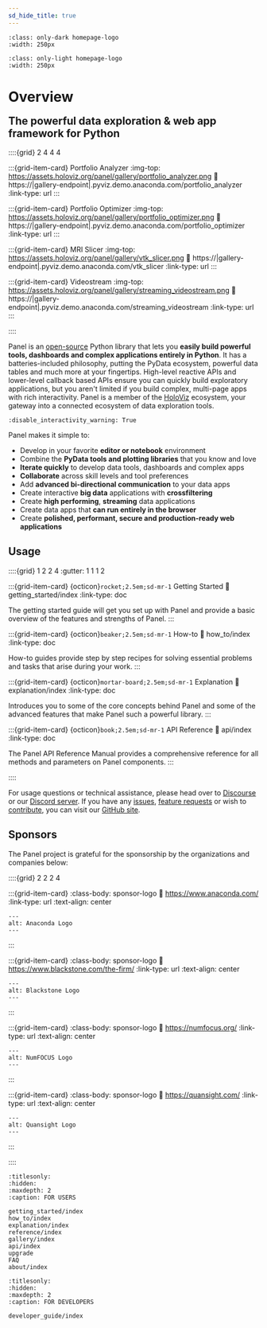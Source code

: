 ```yaml
---
sd_hide_title: true
---
```


```{image} _static/logo_horizontal_dark_theme.png
:class: only-dark homepage-logo
:width: 250px
```

```{image} _static/logo_horizontal_light_theme.png
:class: only-light homepage-logo
:width: 250px
```

# Overview

<h2 style="margin-top: 0.3em;">The powerful data exploration & web app framework for Python</h2>

::::{grid} 2 4 4 4

:::{grid-item-card} Portfolio Analyzer
:img-top: https://assets.holoviz.org/panel/gallery/portfolio_analyzer.png
:link: https://|gallery-endpoint|.pyviz.demo.anaconda.com/portfolio_analyzer
:link-type: url
:::

:::{grid-item-card} Portfolio Optimizer
:img-top: https://assets.holoviz.org/panel/gallery/portfolio_optimizer.png
:link: https://|gallery-endpoint|.pyviz.demo.anaconda.com/portfolio_optimizer
:link-type: url
:::

:::{grid-item-card} MRI Slicer
:img-top: https://assets.holoviz.org/panel/gallery/vtk_slicer.png
:link: https://|gallery-endpoint|.pyviz.demo.anaconda.com/vtk_slicer
:link-type: url
:::

:::{grid-item-card} Videostream
:img-top: https://assets.holoviz.org/panel/gallery/streaming_videostream.png
:link: https://|gallery-endpoint|.pyviz.demo.anaconda.com/streaming_videostream
:link-type: url
:::

::::

Panel is an [open-source](https://github.com/holoviz/panel/blob/main/LICENSE.txt) Python library that lets you **easily build powerful tools, dashboards and complex applications entirely in Python**. It has a batteries-included philosophy, putting the PyData ecosystem, powerful data tables and much more at your fingertips. High-level reactive APIs and lower-level callback based APIs ensure you can quickly build exploratory applications, but you aren't limited if you build complex, multi-page apps with rich interactivity. Panel is a member of the [HoloViz](https://holoviz.org/) ecosystem, your gateway into a connected ecosystem of data exploration tools.

```{notebook} panel ../examples/homepage.ipynb
:disable_interactivity_warning: True
````

Panel makes it simple to:

- Develop in your favorite **editor or notebook** environment
- Combine the **PyData tools and plotting libraries** that you know and love
- **Iterate quickly** to develop data tools, dashboards and complex apps
- **Collaborate** across skill levels and tool preferences
- Add **advanced bi-directional communication** to your data apps
- Create interactive **big data** applications with **crossfiltering**
- Create **high performing**, **streaming** data applications
- Create data apps that **can run entirely in the browser**
- Create **polished, performant, secure and production-ready web applications**

## Usage

::::{grid} 1 2 2 4
:gutter: 1 1 1 2

:::{grid-item-card} {octicon}`rocket;2.5em;sd-mr-1` Getting Started
:link: getting_started/index
:link-type: doc

The getting started guide will get you set up with Panel and provide a basic overview of the features and strengths of Panel.
:::

:::{grid-item-card} {octicon}`beaker;2.5em;sd-mr-1` How-to
:link: how_to/index
:link-type: doc

How-to guides provide step by step recipes for solving essential problems and tasks that arise during your work.
:::

:::{grid-item-card} {octicon}`mortar-board;2.5em;sd-mr-1` Explanation
:link: explanation/index
:link-type: doc

Introduces you to some of the core concepts behind Panel and some of the advanced features that make Panel such a powerful library.
:::

:::{grid-item-card} {octicon}`book;2.5em;sd-mr-1` API Reference
:link: api/index
:link-type: doc

The Panel API Reference Manual provides a comprehensive reference for all methods and parameters on Panel components.
:::

::::

For usage questions or technical assistance, please head over to [Discourse](https://discourse.holoviz.org/) or our [Discord server](https://discord.gg/muhupDZM). If you have any [issues](https://github.com/holoviz/panel/issues), [feature requests](https://github.com/holoviz/panel/issues) or wish to [contribute](https://github.com/holoviz/panel/blob/main/CONTRIBUTING.MD), you can visit our [GitHub site](https://github.com/holoviz/panel).

## Sponsors

The Panel project is grateful for the sponsorship by the organizations and companies below:

::::{grid} 2 2 2 4

:::{grid-item-card}
:class-body: sponsor-logo
:link: https://www.anaconda.com/
:link-type: url
:text-align: center

```{image} https://static.bokeh.org/sponsor/anaconda.png
---
alt: Anaconda Logo
---
```
:::


:::{grid-item-card}
:class-body: sponsor-logo
:link: https://www.blackstone.com/the-firm/
:link-type: url
:text-align: center

```{image} https://static.bokeh.org/sponsor/blackstone.png
---
alt: Blackstone Logo
---
```
:::

:::{grid-item-card}
:class-body: sponsor-logo
:link: https://numfocus.org/
:link-type: url
:text-align: center

```{image} https://numfocus.org/wp-content/uploads/2017/03/numfocusweblogo_orig-1.png
---
alt: NumFOCUS Logo
---
```
:::

:::{grid-item-card}
:class-body: sponsor-logo
:link: https://quansight.com/
:link-type: url
:text-align: center

```{image} https://assets.holoviz.org/logos/Quansight-logo.svg
---
alt: Quansight Logo
---
```
:::

::::


```{toctree}
:titlesonly:
:hidden:
:maxdepth: 2
:caption: FOR USERS

getting_started/index
how_to/index
explanation/index
reference/index
gallery/index
api/index
upgrade
FAQ
about/index
```

```{toctree}
:titlesonly:
:hidden:
:maxdepth: 2
:caption: FOR DEVELOPERS

developer_guide/index
```
